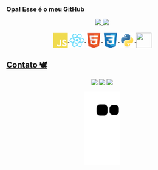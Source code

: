 ### Opa! Esse é o meu GitHub

 <div align="center">
  <a href="https://github.com/DDevcosta">
  <img height="150em" src="https://github-readme-stats.vercel.app/api?username=DDevCosta&show_icons=true&theme=dark&include_all_commits=true&count_private=true"/>
  <img height="150em" src="https://github-readme-stats.vercel.app/api/top-langs/?username=DDevCosta&layout=compact&langs_count=7&theme=dark"/>
</div>
 
<div align="center" style="display: inline_block"><br>
  <img align="center"  height="40" width="40" src="https://raw.githubusercontent.com/devicons/devicon/master/icons/javascript/javascript-plain.svg">
  <img align="center"  height="40" width="40" src="https://raw.githubusercontent.com/devicons/devicon/master/icons/react/react-original.svg">
  <img align="center"  height="40" width="40" src="https://raw.githubusercontent.com/devicons/devicon/master/icons/html5/html5-original.svg">
  <img align="center"  height="40" width="40" src="https://raw.githubusercontent.com/devicons/devicon/master/icons/css3/css3-original.svg">
   <img align="center" alt="Rafa-Python" height="40" width="40" src="https://raw.githubusercontent.com/devicons/devicon/master/icons/python/python-original.svg">
  <img align="center"  height="40" width="40"  src="https://cdn.jsdelivr.net/gh/devicons/devicon/icons/git/git-original.svg"">

</div>

## Contato 🕊
 
 <div align="center"> 
  <a href="https://www.youtube.com/channel/UCGxgt2UW8k6tARoDfEAquuA" target="_blank"><img src="https://img.shields.io/badge/YouTube-FF0000?style=for-the-badge&logo=youtube&logoColor=white" target="_blank"></a>
  <a href = "DDevCosta@gmail.com"><img src="https://img.shields.io/badge/-Gmail-%23333?style=for-the-badge&logo=gmail&logoColor=white" target="_blank"></a>
  <a href="https://www.instagram.com/xuratoo/" target="_blank"><img src="https://img.shields.io/badge/-Instagram-%23E4405F?style=for-the-badge&logo=instagram&logoColor=white" target="_blank"></a>                                                                                                                                                    


 
  ![Snake animation](https://github.com/DDevCosta/DDevCosta/blob/output/github-contribution-grid-snake.svg)
 
</div>
